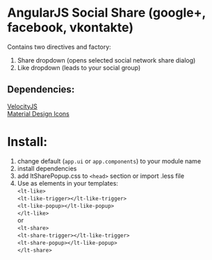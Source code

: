 # AngularJS Social Share (google+, facebook, vkontakte)


Contains two directives and factory:

1. Share dropdown (opens selected social network share dialog)
2. Like dropdown (leads to your social group) 

Dependencies:
-------------
[VelocityJS](http://julian.com/research/velocity/)  
[Material Design Icons](http://mterialdesignicons.com)

Install:
=======
1. change default (`app.ui` or `app.components`) to your module name
2. install dependencies
3. add ltSharePopup.css to `<head>` section or import .less file
4. Use as elements in your templates:  
`<lt-like>`  
    `<lt-like-trigger></lt-like-trigger>`  
    `<lt-like-popup></lt-like-popup>`  
`</lt-like>`  
or   
`<lt-share>`  
`<lt-share-trigger></lt-like-trigger>`  
`<lt-share-popup></lt-like-popup>`  
`</lt-share>`  
